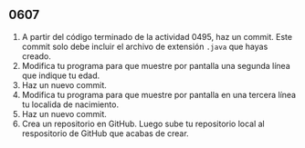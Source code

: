 ## 0607

1. A partir del código terminado de la actividad 0495, haz un commit. Este commit solo debe incluir el archivo de extensión `.java` que hayas creado.
2. Modifica tu programa para que muestre por pantalla una segunda línea que indique tu edad.
3. Haz un nuevo commit.
4. Modifica tu programa para que muestre por pantalla en una tercera línea tu localida de nacimiento.
5. Haz un nuevo commit.
6. Crea un repositorio en GitHub. Luego sube tu repositorio local al respositorio de GitHub que acabas de crear.
